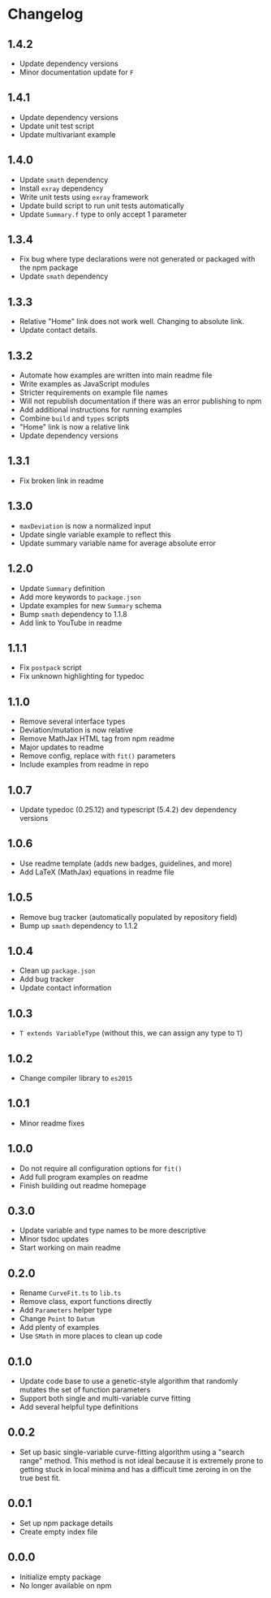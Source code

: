 # Changelog

## 1.4.2

- Update dependency versions
- Minor documentation update for `F`

## 1.4.1

- Update dependency versions
- Update unit test script
- Update multivariant example

## 1.4.0

- Update `smath` dependency
- Install `exray` dependency
- Write unit tests using `exray` framework
- Update build script to run unit tests automatically
- Update `Summary.f` type to only accept 1 parameter

## 1.3.4

- Fix bug where type declarations were not generated or packaged with the npm package
- Update `smath` dependency

## 1.3.3

- Relative "Home" link does not work well. Changing to absolute link.
- Update contact details.

## 1.3.2

- Automate how examples are written into main readme file
- Write examples as JavaScript modules
- Stricter requirements on example file names
- Will not republish documentation if there was an error publishing to npm
- Add additional instructions for running examples
- Combine `build` and `types` scripts
- "Home" link is now a relative link
- Update dependency versions

## 1.3.1

- Fix broken link in readme

## 1.3.0

- `maxDeviation` is now a normalized input
- Update single variable example to reflect this
- Update summary variable name for average absolute error

## 1.2.0

- Update `Summary` definition
- Add more keywords to `package.json`
- Update examples for new `Summary` schema
- Bump `smath` dependency to 1.1.8
- Add link to YouTube in readme

## 1.1.1

- Fix `postpack` script
- Fix unknown highlighting for typedoc

## 1.1.0

- Remove several interface types
- Deviation/mutation is now relative
- Remove MathJax HTML tag from npm readme
- Major updates to readme
- Remove config, replace with `fit()` parameters
- Include examples from readme in repo

## 1.0.7

- Update typedoc (0.25.12) and typescript (5.4.2) dev dependency versions

## 1.0.6

- Use readme template (adds new badges, guidelines, and more)
- Add LaTeX (MathJax) equations in readme file

## 1.0.5

- Remove bug tracker (automatically populated by repository field)
- Bump up `smath` dependency to 1.1.2

## 1.0.4

- Clean up `package.json`
- Add bug tracker
- Update contact information

## 1.0.3

- `T extends VariableType` (without this, we can assign any type to `T`)

## 1.0.2

- Change compiler library to `es2015`

## 1.0.1

- Minor readme fixes

## 1.0.0

- Do not require all configuration options for `fit()`
- Add full program examples on readme
- Finish building out readme homepage

## 0.3.0

- Update variable and type names to be more descriptive
- Minor tsdoc updates
- Start working on main readme

## 0.2.0

- Rename `CurveFit.ts` to `lib.ts`
- Remove class, export functions directly
- Add `Parameters` helper type
- Change `Point` to `Datum`
- Add plenty of examples
- Use `SMath` in more places to clean up code

## 0.1.0

- Update code base to use a genetic-style algorithm that randomly mutates the set of function parameters
- Support both single and multi-variable curve fitting
- Add several helpful type definitions

## 0.0.2

- Set up basic single-variable curve-fitting algorithm using a "search range" method. This method is not ideal because it is extremely prone to getting stuck in local minima and has a difficult time zeroing in on the true best fit.

## 0.0.1

- Set up npm package details
- Create empty index file

## 0.0.0

- Initialize empty package
- No longer available on npm